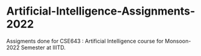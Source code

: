 # Artificial-Intelligence-Assignments-2022

Assigments done for CSE643 : Artificial Intelligence course for Monsoon-2022 Semester at IIITD.
